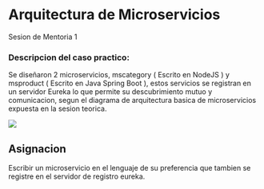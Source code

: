 # Arquitectura de Microservicios 

Sesion de Mentoria 1


### Descripcion del caso practico:

Se diseñaron 2 microservicios, mscategory ( Escrito en NodeJS ) y msproduct ( Escrito en Java Spring Boot ), estos servicios se registran en un servidor Eureka lo que permite su descubrimiento mutuo y comunicacion, segun el diagrama de arquitectura basica de microservicios expuesta en la sesion teorica.

![](https://user-images.githubusercontent.com/864790/172711982-f36a22cf-f7f5-4b3f-9064-ecafa535277a.png)


## Asignacion

Escribir un microservicio en el lenguaje de su preferencia que tambien se registre en el servidor de registro eureka.
